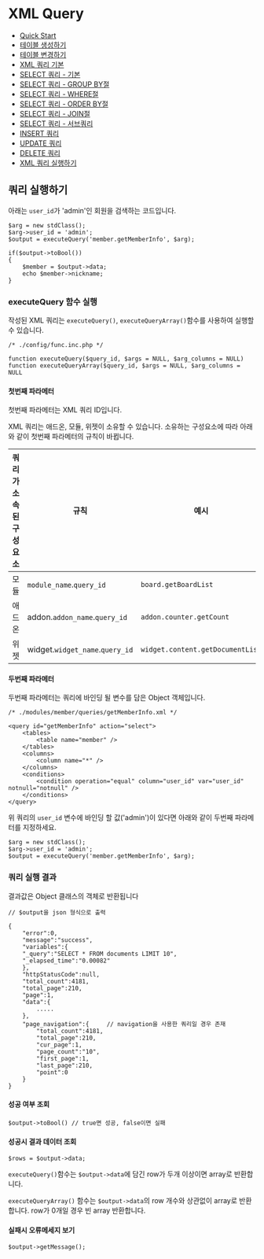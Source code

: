 # XML Query

<!-- index start -->

- [Quick Start](/XML_Query)
- [테이블 생성하기](/XML_Query/01_create_schema/)
- [테이블 변경하기](/XML_Query/02_alter_schema/)
- [XML 쿼리 기본](/XML_Query/03_xml_query/)
- [SELECT 쿼리 - 기본](/XML_Query/04_select_query_basic/)
- [SELECT 쿼리 - GROUP BY절](/XML_Query/05_select_query_with_groupby/)
- [SELECT 쿼리 - WHERE절](/XML_Query/06_select_query_with_where/)
- [SELECT 쿼리 - ORDER BY절](/XML_Query/07_select_query_with_navigation/)
- [SELECT 쿼리 - JOIN절](/XML_Query/08_select_query_with_join/)
- [SELECT 쿼리 - 서브쿼리](/XML_Query/09_select_query_with_subquery/)
- [INSERT 쿼리](/XML_Query/10_insert_query/)
- [UPDATE 쿼리](/XML_Query/11_update_query/)
- [DELETE 쿼리](/XML_Query/12_delete_query/)
- [XML 쿼리 실행하기](/XML_Query/13_execute_query/)

<!-- index end -->

## 쿼리 실행하기

아래는 `user_id`가 'admin'인 회원을 검색하는 코드입니다.

```
$arg = new stdClass();
$arg->user_id = 'admin';
$output = executeQuery('member.getMemberInfo', $arg);

if($output->toBool())
{
	$member = $output->data;
	echo $member->nickname;	
}
```

### executeQuery 함수 실행

작성된 XML 쿼리는 `executeQuery()`, `executeQueryArray()`함수를 사용하여 실행할 수 있습니다.


```
/* ./config/func.inc.php */

function executeQuery($query_id, $args = NULL, $arg_columns = NULL)	
function executeQueryArray($query_id, $args = NULL, $arg_columns = NULL
```

#### 첫번째 파라메터

첫번째 파라메터는 XML 쿼리 ID입니다. 

XML 쿼리는 애드온, 모듈, 위젯이 소유할 수 있습니다. 소유하는 구성요소에 따라 아래와 같이 첫번째 파라메터의 규칙이 바뀝니다.

쿼리가 소속된 구성요소 | 규칙 | 예시
-------|-------|-------
모듈 | `module_name`.`query_id` | `board.getBoardList`
애드온| addon.`addon_name`.`query_id`|`addon.counter.getCount`
위젯|widget.`widget_name`.`query_id`|`widget.content.getDocumentList`


#### 두번째 파라메터

두번째 파라메터는 쿼리에 바인딩 될 변수를 담은 Object 객체입니다.

```
/* ./modules/member/queries/getMemberInfo.xml */

<query id="getMemberInfo" action="select">
    <tables>
        <table name="member" />
    </tables>
    <columns>
        <column name="*" />
    </columns>
    <conditions>
        <condition operation="equal" column="user_id" var="user_id" notnull="notnull" />
    </conditions>
</query>
```
위 쿼리의 `user_id` 변수에  바인딩 할 값('admin')이 있다면 아래와 같이 두번째 파라메터를 지정하세요.

```
$arg = new stdClass();
$arg->user_id = 'admin';
$output = executeQuery('member.getMemberInfo', $arg);
```

### 쿼리 실행 결과

결과값은 Object 클래스의 객체로 반환됩니다

```
// $output을 json 형식으로 출력

{
	"error":0,
	"message":"success",
	"variables":{
	"_query":"SELECT * FROM documents LIMIT 10",
	"_elapsed_time":"0.00082"
	},
	"httpStatusCode":null,
	"total_count":4181,
	"total_page":210,
	"page":1,
	"data":{
		.....
	},
	"page_navigation":{		// navigation을 사용한 쿼리일 경우 존재
		"total_count":4181,
		"total_page":210,
		"cur_page":1,
		"page_count":"10",
		"first_page":1,
		"last_page":210,
		"point":0
	}
}
```

#### 성공 여부 조회
```
$output->toBool() // true면 성공, false이면 실패
```

#### 성공시 결과 데이터 조회
```
$rows = $output->data;
```

`executeQuery()`함수는 `$output->data`에 담긴 row가 두개 이상이면 array로 반환합니다.

`executeQueryArray()` 함수는 `$output->data`의 row 개수와 상관없이 array로 반환합니다. row가 0개일 경우 빈 array 반환합니다.

#### 실패시 오류메세지 보기

```
$output->getMessage();
```



